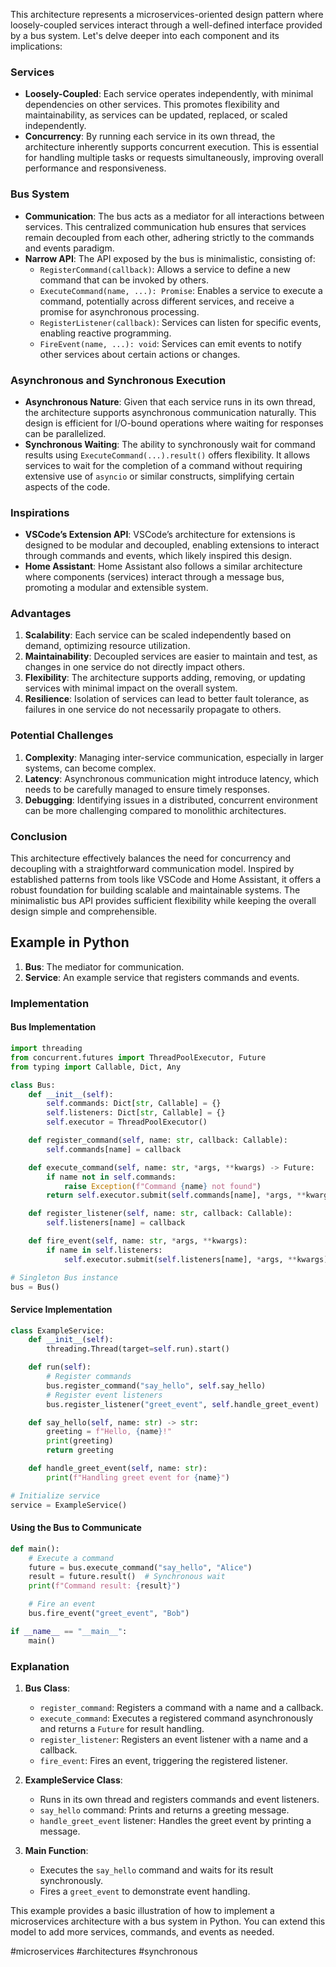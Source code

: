 This architecture represents a microservices-oriented design pattern where loosely-coupled services interact through a well-defined interface provided by a bus system. Let's delve deeper into each component and its implications:

### Services

- **Loosely-Coupled**: Each service operates independently, with minimal dependencies on other services. This promotes flexibility and maintainability, as services can be updated, replaced, or scaled independently.
- **Concurrency**: By running each service in its own thread, the architecture inherently supports concurrent execution. This is essential for handling multiple tasks or requests simultaneously, improving overall performance and responsiveness.

### Bus System

- **Communication**: The bus acts as a mediator for all interactions between services. This centralized communication hub ensures that services remain decoupled from each other, adhering strictly to the commands and events paradigm.
- **Narrow API**: The API exposed by the bus is minimalistic, consisting of:
  - `RegisterCommand(callback)`: Allows a service to define a new command that can be invoked by others.
  - `ExecuteCommand(name, ...): Promise`: Enables a service to execute a command, potentially across different services, and receive a promise for asynchronous processing.
  - `RegisterListener(callback)`: Services can listen for specific events, enabling reactive programming.
  - `FireEvent(name, ...): void`: Services can emit events to notify other services about certain actions or changes.

### Asynchronous and Synchronous Execution

- **Asynchronous Nature**: Given that each service runs in its own thread, the architecture supports asynchronous communication naturally. This design is efficient for I/O-bound operations where waiting for responses can be parallelized.
- **Synchronous Waiting**: The ability to synchronously wait for command results using `ExecuteCommand(...).result()` offers flexibility. It allows services to wait for the completion of a command without requiring extensive use of `asyncio` or similar constructs, simplifying certain aspects of the code.

### Inspirations

- **VSCode’s Extension API**: VSCode’s architecture for extensions is designed to be modular and decoupled, enabling extensions to interact through commands and events, which likely inspired this design.
- **Home Assistant**: Home Assistant also follows a similar architecture where components (services) interact through a message bus, promoting a modular and extensible system.

### Advantages

1. **Scalability**: Each service can be scaled independently based on demand, optimizing resource utilization.
2. **Maintainability**: Decoupled services are easier to maintain and test, as changes in one service do not directly impact others.
3. **Flexibility**: The architecture supports adding, removing, or updating services with minimal impact on the overall system.
4. **Resilience**: Isolation of services can lead to better fault tolerance, as failures in one service do not necessarily propagate to others.

### Potential Challenges

1. **Complexity**: Managing inter-service communication, especially in larger systems, can become complex.
2. **Latency**: Asynchronous communication might introduce latency, which needs to be carefully managed to ensure timely responses.
3. **Debugging**: Identifying issues in a distributed, concurrent environment can be more challenging compared to monolithic architectures.

### Conclusion

This architecture effectively balances the need for concurrency and decoupling with a straightforward communication model. Inspired by established patterns from tools like VSCode and Home Assistant, it offers a robust foundation for building scalable and maintainable systems. The minimalistic bus API provides sufficient flexibility while keeping the overall design simple and comprehensible.


## Example in Python

1. **Bus**: The mediator for communication.
2. **Service**: An example service that registers commands and events.

### Implementation

#### Bus Implementation

```python
import threading
from concurrent.futures import ThreadPoolExecutor, Future
from typing import Callable, Dict, Any

class Bus:
    def __init__(self):
        self.commands: Dict[str, Callable] = {}
        self.listeners: Dict[str, Callable] = {}
        self.executor = ThreadPoolExecutor()

    def register_command(self, name: str, callback: Callable):
        self.commands[name] = callback

    def execute_command(self, name: str, *args, **kwargs) -> Future:
        if name not in self.commands:
            raise Exception(f"Command {name} not found")
        return self.executor.submit(self.commands[name], *args, **kwargs)

    def register_listener(self, name: str, callback: Callable):
        self.listeners[name] = callback

    def fire_event(self, name: str, *args, **kwargs):
        if name in self.listeners:
            self.executor.submit(self.listeners[name], *args, **kwargs)

# Singleton Bus instance
bus = Bus()
```

#### Service Implementation

```python
class ExampleService:
    def __init__(self):
        threading.Thread(target=self.run).start()

    def run(self):
        # Register commands
        bus.register_command("say_hello", self.say_hello)
        # Register event listeners
        bus.register_listener("greet_event", self.handle_greet_event)

    def say_hello(self, name: str) -> str:
        greeting = f"Hello, {name}!"
        print(greeting)
        return greeting

    def handle_greet_event(self, name: str):
        print(f"Handling greet event for {name}")

# Initialize service
service = ExampleService()
```

#### Using the Bus to Communicate

```python
def main():
    # Execute a command
    future = bus.execute_command("say_hello", "Alice")
    result = future.result()  # Synchronous wait
    print(f"Command result: {result}")

    # Fire an event
    bus.fire_event("greet_event", "Bob")

if __name__ == "__main__":
    main()
```

### Explanation

1. **Bus Class**:
   - `register_command`: Registers a command with a name and a callback.
   - `execute_command`: Executes a registered command asynchronously and returns a `Future` for result handling.
   - `register_listener`: Registers an event listener with a name and a callback.
   - `fire_event`: Fires an event, triggering the registered listener.

2. **ExampleService Class**:
   - Runs in its own thread and registers commands and event listeners.
   - `say_hello` command: Prints and returns a greeting message.
   - `handle_greet_event` listener: Handles the greet event by printing a message.

3. **Main Function**:
   - Executes the `say_hello` command and waits for its result synchronously.
   - Fires a `greet_event` to demonstrate event handling.

This example provides a basic illustration of how to implement a microservices architecture with a bus system in Python. You can extend this model to add more services, commands, and events as needed.

<!-- Keywords -->
#microservices #architectures #synchronous
<!-- /Keywords -->
